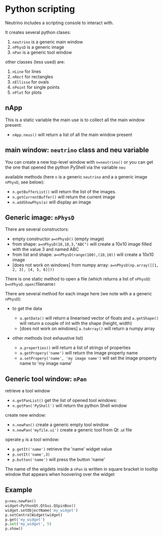 Python scripting
================

Neutrino includes a scripting console to interact with.

It creates several python clases:

1. `neutrino` is a generic main window
2. `nPhysD` is a generic image
3. `nPan` is a generic tool window

other classes (less used) are:

1. `nLine` for lines
2. `nRect` for rectangles
3. `nEllisse` for ovals
4. `nPoint` for single points
5. `nPlot` for plots

nApp
----

This is a static variable the main use is to collect all the main window present:
* `nApp.neus()` will return a list of all the main window present

main window: `neutrino` class and neu variable
----------------------------------------------

You can create a new top-level window with `n=neutrino()` or you can get the one that opened the python PyShell via the variable `neu` 

available methods (here `n` is a generic `neutrino` and a a generic image `nPhysD`, see below):

* `n.getBufferList()` will return the list of the images.
* `n.getCurrentBuffer()` will return the current image
* `n.addShowPhys(a)` will display an image


Generic image: `nPhysD`
-----------------------

There are several constructors:

* empty constructor `a=nPhysD()` (empty image)
* from shape: `a=nPhysD(10,10,3,"ABC")` will create a 10x10 image filled with the value 3 and named ABC
* from list and shape: `a=nPhysD(range(100),(10,10))` will create a 10x10 image
* [does not work on windows] from numpy array: `a=nPhysD(np.array([[1, 2, 3], [4, 5, 6]]))` 

There is one static method to open a file (which returns a list of `nPhysD`): `b=nPhysD.open(`filename`)`

There are several method for each image here (we note with a a generic `nPhysD`):

* to get the data
  * `a.getData()` will return a linearised vector of floats and  `a.getShape()` will return a couple of int with the shape (height, width)
  * [does not work on windows] `a.toArray()` will return a numpy array

* other methods (not exhaustive list)
  * `a.properties()` will return a list of strings of properties
  * `a.getPropery('name')` will return the image property name
  * `a.setPropery('name', 'my image name')` will set the image property name to 'my image name'
 
 
Generic tool window: `nPan`
---------------------------

retrieve a tool window

* `n.getPanList()` get the list of opened tool windows:
* `n.getPan('PyShell')` will return the python Shell window
 
create new window:
* `n.newPan()` create a generic empty tool window
* `n.newPan('myfile.ui')` create a generic tool from Qt .ui file

operate `p` is a tool window:
* `p.getIt('name')` retrieve the 'name' widget value
* `p.setIt('name',3)`
* `p.button('name')` will press the button 'name'

The name of the wigdets inside a `nPan` is written in square bracket in tooltip window that appears when hoovering over the widget


Example
-------

```python
p=neu.newPan()
widget=PythonQt.QtGui.QSpinBox()
widget.setObjectName('my_widget')
p.setCentralWidget(widget)
p.get('my_widget')
p.set('my_widget', 5)
p.show()
```
